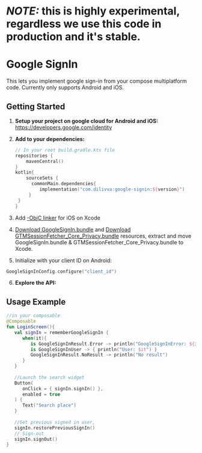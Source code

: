 # *NOTE:* this is highly experimental, regardless we use this code in production and it's stable.

# Google SignIn
This lets you implement google sign-in from your compose multiplatform code. Currently only supports Android and iOS.

## Getting Started

1. **Setup your project on google cloud for Android and iOS:** https://developers.google.com/identity

2. **Add to your dependencies:**

   ```kotlin
   // In your root build.gradle.kts file
   repositories {
       mavenCentral()
   }
   kotlin{
       sourceSets {
         commonMain.dependencies{
            implementation("com.dilivva:google-signin:${version}")
        } 
    }
   }
   ```

3. Add [-ObjC linker](https://developer.apple.com/library/content/qa/qa1490/_index.html) for iOS on Xcode

4. [Download GoogleSignIn.bundle](https://github.com/Dilivva/GoogleExperimentalLibraries/tree/master/signin/libs/GoogleSignIn.bundle.zip) and 
[Download GTMSessionFetcher_Core_Privacy.bundle](https://github.com/Dilivva/GoogleExperimentalLibraries/tree/master/signin/libs/GTMSessionFetcher_Core_Privacy.bundle.zip) resources,
      extract and move GoogleSignIn.bundle & GTMSessionFetcher_Core_Privacy.bundle to Xcode.

5. Initialize with your client ID on Android:

```kotlin
GoogleSignInConfig.configure("client_id")
```

6. **Explore the API:**

## Usage Example

```kotlin
//in your composable
@Composable
fun LoginScreen(){
   val signIn = rememberGoogleSignIn {
      when(it){
         is GoogleSignInResult.Error -> println("GoogleSignInError: ${it.message}")
         is GoogleSignInUser -> { println("User: $it") }
         GoogleSignInResult.NoResult -> println("No result")
      }
   }
   
   //Launch the search widget
   Button(
      onClick = { signIn.signIn() },
      enabled = true
   ) {
      Text("Search place")
   }
   
   //Get previous signed in user, 
   signIn.restorePreviousSignIn()
   // Sign-out
   signIn.signOut()
}
```


